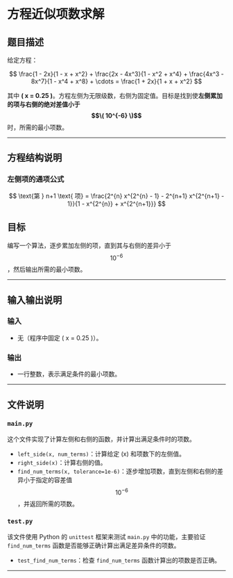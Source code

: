 # 方程近似项数求解

## 题目描述

给定方程：

$$
\frac{1 - 2x}{1 - x + x^2} + \frac{2x - 4x^3}{1 - x^2 + x^4} + \frac{4x^3 - 8x^7}{1 - x^4 + x^8} + \cdots = \frac{1 + 2x}{1 + x + x^2}
$$

其中 **\( x = 0.25 \)**。方程左侧为无限级数，右侧为固定值。目标是找到使**左侧累加的项与右侧的绝对差值小于 $$\( 10^{-6} \)$$** 时，所需的最小项数。

---

## 方程结构说明

### 左侧项的通项公式

$$
\text{第 } n+1 \text{ 项} = \frac{2^{n} x^{2^{n} - 1} - 2^{n+1} x^{2^{n+1} - 1}}{1 - x^{2^{n}} + x^{2^{n+1}}}
$$


## 目标

编写一个算法，逐步累加左侧的项，直到其与右侧的差异小于 $$10^{-6}$$，然后输出所需的最小项数。

---

## 输入输出说明

### 输入

- 无（程序中固定 \( x = 0.25 \)）。

### 输出

- 一行整数，表示满足条件的最小项数。  

---

## 文件说明

### `main.py`

这个文件实现了计算左侧和右侧的函数，并计算出满足条件时的项数。

- `left_side(x, num_terms)`：计算给定 \(x\) 和项数下的左侧值。
- `right_side(x)`：计算右侧的值。
- `find_num_terms(x, tolerance=1e-6)`：逐步增加项数，直到左侧和右侧的差异小于指定的容差值 $$10^{-6}$$，并返回所需的项数。

### `test.py`

该文件使用 Python 的 `unittest` 框架来测试 `main.py` 中的功能，主要验证 `find_num_terms` 函数是否能够正确计算出满足差异条件的项数。

- `test_find_num_terms`：检查 `find_num_terms` 函数计算出的项数是否正确。

---

